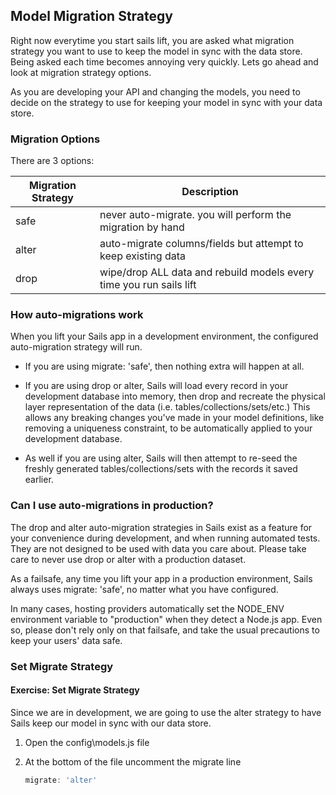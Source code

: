 ## Model Migration Strategy

Right now everytime you start sails lift, you are asked what migration strategy you want to use to keep the model in sync with the data store.  Being asked each time becomes annoying very quickly.  Lets go ahead and look at migration strategy options.

As you are developing your API and changing the models, you need to decide on the strategy to use for keeping your model in sync with your data store.  

### Migration Options

There are 3 options:

| Migration Strategy | Description |
| ---- | ---- |
| safe | never auto-migrate.  you will perform the migration by hand |
| alter | auto-migrate columns/fields but attempt to keep existing data |
| drop | wipe/drop ALL data and rebuild models every time you run sails lift |


### How auto-migrations work

When you lift your Sails app in a development environment, the configured auto-migration strategy will run. 

* If you are using migrate: 'safe', then nothing extra will happen at all. 

* If you are using drop or alter, Sails will load every record in your development database into memory, then drop and recreate the physical layer representation of the data (i.e. tables/collections/sets/etc.) This allows any breaking changes you've made in your model definitions, like removing a uniqueness constraint, to be automatically applied to your development database. 

* As well if you are using alter, Sails will then attempt to re-seed the freshly generated tables/collections/sets with the records it saved earlier.

### Can I use auto-migrations in production?

The drop and alter auto-migration strategies in Sails exist as a feature for your convenience during development, and when running automated tests. They are not designed to be used with data you care about. Please take care to never use drop or alter with a production dataset. 

As a failsafe, any time you lift your app in a production environment, Sails always uses migrate: 'safe', no matter what you have configured.

In many cases, hosting providers automatically set the NODE_ENV environment variable to "production" when they detect a Node.js app. Even so, please don't rely only on that failsafe, and take the usual precautions to keep your users' data safe. 

### Set Migrate Strategy

<h4 class="exercise-start">
    <b>Exercise</b>: Set Migrate Strategy
</h4>

Since we are in development, we are going to use the alter strategy to have Sails keep our model in sync with our data store.  

1. Open the config\models.js file
1. At the bottom of the file uncomment the migrate line

    ```javascript
    migrate: 'alter'
    ```

<div class="exercise-end"></div>
